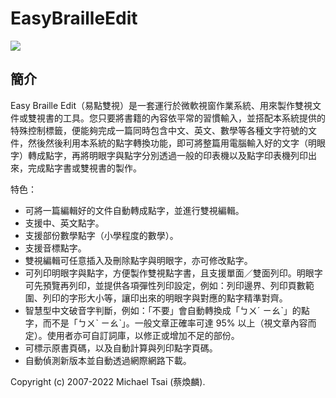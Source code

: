 # EasyBrailleEdit

[<img src="https://huanlin.visualstudio.com/_apis/public/build/definitions/4ea34b79-924b-4784-aca6-2668f8014439/1/badge" />](https://huanlin.visualstudio.com/Braille/_build/index?definitionId=1})

## 簡介

Easy Braille Edit（易點雙視）是一套運行於微軟視窗作業系統、用來製作雙視文件或雙視書的工具。您只要將書籍的內容依平常的習慣輸入，並搭配本系統提供的特殊控制標籤，便能夠完成一篇同時包含中文、英文、數學等各種文字符號的文件，然後然後利用本系統的點字轉換功能，即可將整篇用電腦輸入好的文字（明眼字）轉成點字，再將明眼字與點字分別透過一般的印表機以及點字印表機列印出來，完成點字書或雙視書的製作。

特色：

* 可將一篇編輯好的文件自動轉成點字，並進行雙視編輯。
* 支援中、英文點字。
* 支援部份數學點字（小學程度的數學）。
* 支援音標點字。
* 雙視編輯可任意插入及刪除點字與明眼字，亦可修改點字。
* 可列印明眼字與點字，方便製作雙視點字書，且支援單面／雙面列印。明眼字可先預覽再列印，並提供各項彈性列印設定，例如：列印邊界、列印頁數範圍、列印的字形大小等，讓印出來的明眼字與對應的點字精準對齊。 
* 智慧型中文破音字判斷，例如：「不要」會自動轉換成「ㄅㄨˊ ㄧㄠˋ」的點字，而不是「ㄅㄨˋ ㄧㄠˋ」。一般文章正確率可達 95% 以上（視文章內容而定）。使用者亦可自訂詞庫，以修正或增加不足的部份。
* 可標示原書頁碼，以及自動計算與列印點字頁碼。
* 自動偵測新版本並自動透過網際網路下載。


Copyright (c) 2007-2022 Michael Tsai (蔡煥麟).
